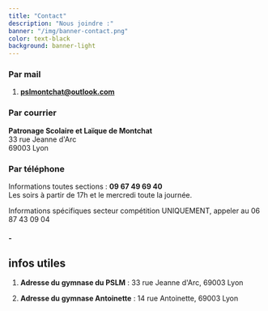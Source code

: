 ```yaml
---
title: "Contact"
description: "Nous joindre :"
banner: "/img/banner-contact.png"
color: text-black
background: banner-light
---
```

### Par mail
1. [**pslmontchat@outlook.com**](mailto:pslmontchat@outlook.com)

### Par courrier
**Patronage Scolaire et Laïque de Montchat**  
33 rue Jeanne d'Arc   
69003 Lyon

### Par téléphone
Informations toutes sections : **09 67 49 69 40**  
Les soirs à partir de 17h et le mercredi toute la journée.

Informations spécifiques secteur compétition UNIQUEMENT, appeler au 06 87 43 09 04
#### -
## infos utiles
1. **Adresse du gymnase du PSLM** : 33 rue Jeanne d'Arc, 69003 Lyon

2. **Adresse du gymnase Antoinette** : 14 rue Antoinette, 69003 Lyon
